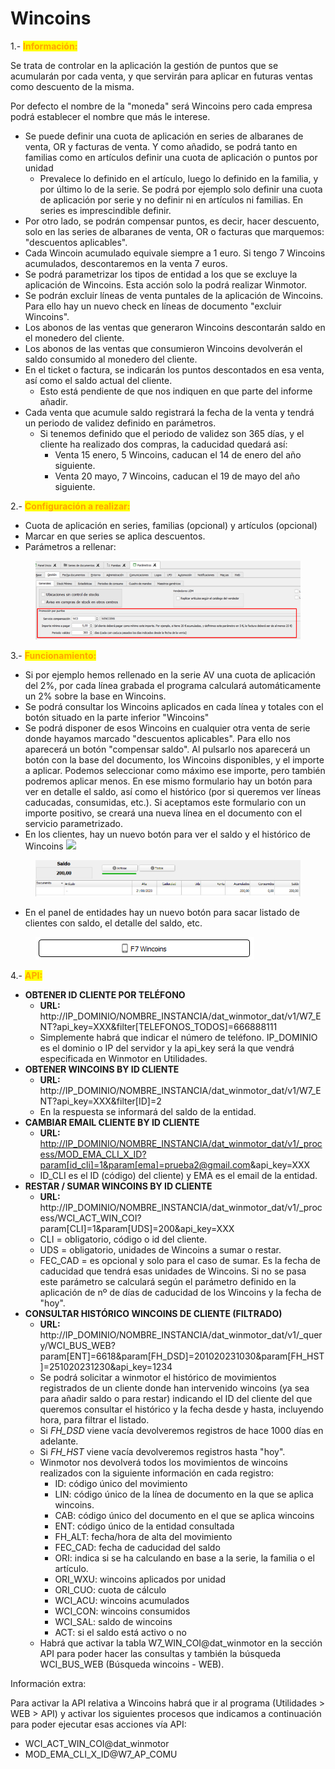 # Wincoins

1.- <mark style="color:orange;">**Información:**</mark>



Se trata de controlar en la aplicación la gestión de puntos que se acumularán por cada venta, y que servirán para aplicar en futuras ventas como descuento de la misma.

Por defecto el nombre de la "moneda" será Wincoins pero cada empresa podrá establecer el nombre que más le interese.

* Se puede definir una cuota de aplicación en series de albaranes de venta, OR y facturas de venta. Y como añadido, se podrá tanto en familias como en artículos definir una cuota de aplicación o puntos por unidad
  * Prevalece lo definido en el artículo, luego lo definido en la familia, y por último lo de la serie. Se podrá por ejemplo solo definir una cuota de aplicación por serie y no definir ni en artículos ni familias. En series es imprescindible definir.
* Por otro lado, se podrán compensar puntos, es decir, hacer descuento, solo en las series de albaranes de venta, OR o facturas que marquemos: "descuentos aplicables".
* Cada Wincoin acumulado equivale siempre a 1 euro. Si tengo 7 Wincoins acumulados, descontaremos en la venta 7 euros.
* Se podrá parametrizar los tipos de entidad a los que se excluye la aplicación de Wincoins. Esta acción solo la podrá realizar Winmotor.
* Se podrán excluir líneas de venta puntales de la aplicación de Wincoins. Para ello hay un nuevo check en líneas de documento "excluir Wincoins".
* Los abonos de las ventas que generaron Wincoins descontarán saldo en el monedero del cliente.
* Los abonos de las ventas que consumieron Wincoins devolverán el saldo consumido al monedero del cliente.
* En el ticket o factura, se indicarán los puntos descontados en esa venta, así como el saldo actual del cliente.
  * Esto está pendiente de que nos indiquen en que parte del informe añadir.
* Cada venta que acumule saldo registrará la fecha de la venta y tendrá un periodo de validez definido en parámetros.
  * Si tenemos definido que el periodo de validez son 365 días, y el cliente ha realizado dos compras, la caducidad quedará así:
    * Venta 15 enero, 5 Wincoins, caducan el 14 de enero del año siguiente.
    * Venta 20 mayo, 7 Wincoins, caducan el 19 de mayo del año siguiente.

2.-  <mark style="color:orange;">**Configuración a realizar:**</mark>

* &#x20;Cuota de aplicación en series, familias (opcional) y artículos (opcional)
* Marcar en que series se aplica descuentos.
*   Parámetros a rellenar:



<figure><img src="../.gitbook/assets/4e16cb54-7e22-4a57-aeda-d4a80c67ef31.png" alt=""><figcaption></figcaption></figure>

3.- <mark style="color:orange;">**Funcionamiento:**</mark>

* Si por ejemplo hemos rellenado en la serie AV una cuota de aplicación del 2%, por cada línea grabada el programa calculará automáticamente un 2% sobre la base en Wincoins.
* Se podrá consultar los Wincoins aplicados en cada línea y totales con el botón situado en la parte inferior "Wincoins"
* Se podrá disponer de esos Wincoins en cualquier otra venta de serie donde hayamos marcado "descuentos aplicables". Para ello nos aparecerá un botón "compensar saldo". Al pulsarlo nos aparecerá un botón con la base del documento, los Wincoins disponibles, y el importe a aplicar. Podemos seleccionar como máximo ese importe, pero también podremos aplicar menos. En ese mismo formulario hay un botón para ver en detalle el saldo, así como el histórico (por si queremos ver líneas caducadas, consumidas, etc.). Si aceptamos este formulario con un importe positivo, se creará una nueva línea en el documento con el servicio parametrizado.
* En los clientes, hay un nuevo botón para ver el saldo y el histórico de Wincoins ![](<../.gitbook/assets/Screenshot\_3 (1).png>)

<figure><img src="../.gitbook/assets/Screenshot_4 (1).png" alt=""><figcaption></figcaption></figure>

* En el panel de entidades hay un nuevo botón para sacar listado de clientes con saldo, el detalle del saldo, etc.

<figure><img src="../.gitbook/assets/Screenshot_2 (1).png" alt=""><figcaption></figcaption></figure>

4.- <mark style="color:orange;">**API:**</mark>

* **OBTENER ID CLIENTE POR TELÉFONO**
  * **URL:** http://IP\_DOMINIO/NOMBRE\_INSTANCIA/dat\_winmotor\_dat/v1/W7\_ENT?api\_key=XXX\&filter\[TELEFONOS\_TODOS]=666888111
  * Simplemente habrá que indicar el número de teléfono. IP\_DOMINIO es el dominio o IP del servidor y la api\_key será la que vendrá especificada en Winmotor en Utilidades.
* **OBTENER WINCOINS BY ID CLIENTE**
  * **URL:** http://IP\_DOMINIO/NOMBRE\_INSTANCIA/dat\_winmotor\_dat/v1/W7\_ENT?api\_key=XXX\&filter\[ID]=2
  * En la respuesta se informará del saldo de la entidad.
* **CAMBIAR EMAIL CLIENTE BY ID CLIENTE**
  * **URL:** [http://IP\_DOMINIO/NOMBRE\_INSTANCIA/dat\_winmotor\_dat/v1/\_process/MOD\_EMA\_CLI\_X\_ID?param\[id\_cli\]=1\&param\[ema\]=prueba2@gmail.com](http://ip\_dominio/NOMBRE\_INSTANCIA/dat\_winmotor\_dat/v1/\_process/MOD\_EMA\_CLI\_X\_ID?param\[id\_cli]=1\&param\[ema]=prueba2@gmail.com)\&api\_key=XXX
  * ID\_CLI es el ID (código) del cliente) y EMA es el email de la entidad.
* **RESTAR / SUMAR WINCOINS BY ID CLIENTE**
  * **URL:** http://IP\_DOMINIO/NOMBRE\_INSTANCIA/dat\_winmotor\_dat/v1/\_process/WCI\_ACT\_WIN\_COI?param\[CLI]=1\&param\[UDS]=200\&api\_key=XXX
  * CLI = obligatorio, código o id del cliente.
  * UDS = obligatorio, unidades de Wincoins a sumar o restar.
  * FEC\_CAD = es opcional y solo para el caso de sumar. Es la fecha de caducidad que tendrá esas unidades de Wincoins. Si no se pasa este parámetro se calculará según el parámetro definido en la aplicación de nº de días de caducidad de los Wincoins y la fecha de "hoy".
* **CONSULTAR HISTÓRICO WINCOINS DE CLIENTE (FILTRADO)**
  * **URL:** http://IP\_DOMINIO/NOMBRE\_INSTANCIA/dat\_winmotor\_dat/v1/\_query/WCI\_BUS\_WEB?param\[ENT]=6618\&param\[FH\_DSD]=201020231030\&param\[FH\_HST]=251020231230\&api\_key=1234
  * Se podrá solicitar a winmotor el histórico de movimientos registrados de un cliente donde han intervenido wincoins (ya sea para añadir saldo o para restar) indicando el ID del cliente del que queremos consultar el histórico y la fecha desde y hasta, incluyendo hora, para filtrar el listado.
  * Si _FH\_DSD_ viene vacía devolveremos registros de hace 1000 días en adelante.
  * Si _FH\_HST_ viene vacía devolveremos registros hasta "hoy".
  * Winmotor nos devolverá todos los movimientos de wincoins realizados con la siguiente información en cada registro:
    * ID: código único del movimiento
    * LIN: código único de la línea de documento en la que se aplica wincoins.
    * CAB: código único del documento en el que se aplica wincoins
    * ENT: código único de la entidad consultada
    * FH\_ALT: fecha/hora de alta del movimiento
    * FEC\_CAD: fecha de caducidad del saldo
    * ORI: indica si se ha calculando en base a la serie, la familia o el artículo.
    * ORI\_WXU: wincoins aplicados por unidad
    * ORI\_CUO: cuota de cálculo
    * WCI\_ACU: wincoins acumulados
    * WCI\_CON: wincoins consumidos
    * WCI\_SAL: saldo de wincoins
    * ACT: si el saldo está activo o no
  * Habrá que activar la tabla W7\_WIN\_COI@dat\_winmotor en la sección API para poder hacer las consultas y también la búsqueda WCI\_BUS\_WEB (Búsqueda wincoins - WEB).

Información extra:

Para activar la API relativa a Wincoins habrá que ir al programa (Utilidades > WEB > API) y activar los siguientes procesos que indicamos a continuación para poder ejecutar esas acciones vía API:

* WCI\_ACT\_WIN\_COI@dat\_winmotor
* MOD\_EMA\_CLI\_X\_ID@W7\_AP\_COMU

